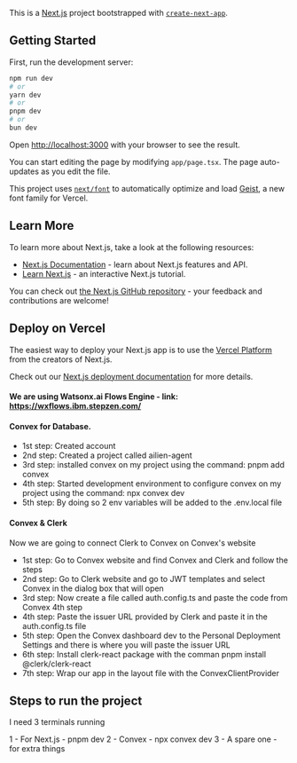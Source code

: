 This is a [Next.js](https://nextjs.org) project bootstrapped with [`create-next-app`](https://nextjs.org/docs/app/api-reference/cli/create-next-app).

## Getting Started

First, run the development server:

```bash
npm run dev
# or
yarn dev
# or
pnpm dev
# or
bun dev
```

Open [http://localhost:3000](http://localhost:3000) with your browser to see the result.

You can start editing the page by modifying `app/page.tsx`. The page auto-updates as you edit the file.

This project uses [`next/font`](https://nextjs.org/docs/app/building-your-application/optimizing/fonts) to automatically optimize and load [Geist](https://vercel.com/font), a new font family for Vercel.

## Learn More

To learn more about Next.js, take a look at the following resources:

- [Next.js Documentation](https://nextjs.org/docs) - learn about Next.js features and API.
- [Learn Next.js](https://nextjs.org/learn) - an interactive Next.js tutorial.

You can check out [the Next.js GitHub repository](https://github.com/vercel/next.js) - your feedback and contributions are welcome!

## Deploy on Vercel

The easiest way to deploy your Next.js app is to use the [Vercel Platform](https://vercel.com/new?utm_medium=default-template&filter=next.js&utm_source=create-next-app&utm_campaign=create-next-app-readme) from the creators of Next.js.

Check out our [Next.js deployment documentation](https://nextjs.org/docs/app/building-your-application/deploying) for more details.


#### We are using Watsonx.ai Flows Engine - link: https://wxflows.ibm.stepzen.com/ 

#### Convex for Database.
- 1st step: Created account 
- 2nd step: Created a project called ailien-agent
- 3rd step: installed convex on my project using the command: pnpm add convex
- 4th step: Started development environment to configure convex on my project using the command: npx convex dev
- 5th step: By doing so 2 env variables will be added to the .env.local file

#### Convex & Clerk
Now we are going to connect Clerk to Convex on Convex's website

- 1st step: Go to Convex website and find Convex and Clerk and follow the steps
- 2nd step: Go to Clerk website and go to JWT templates and select Convex in the dialog box that will open
- 3rd step: Now create a file called auth.config.ts and paste the code from Convex 4th step
- 4th step: Paste the issuer URL provided by Clerk and paste it in the auth.config.ts file
- 5th step: Open the Convex dashboard dev to the Personal Deployment Settings and there is where you will paste the issuer URL
- 6th step: Install clerk-react package with the comman pnpm install @clerk/clerk-react
- 7th step: Wrap our app in the layout file with the ConvexClientProvider

## Steps to run the project

I need 3 terminals running

1 - For Next.js - pnpm dev
2 - Convex - npx convex dev
3 - A spare one - for extra things